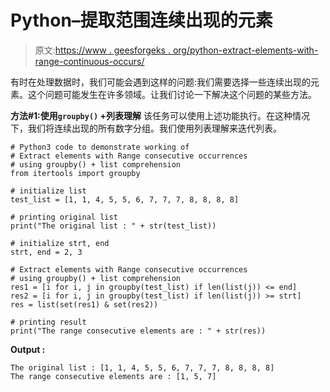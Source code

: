 # Python–提取范围连续出现的元素

> 原文:[https://www . geesforgeks . org/python-extract-elements-with-range-continuous-occurs/](https://www.geeksforgeeks.org/python-extract-elements-with-range-consecutive-occurrences/)

有时在处理数据时，我们可能会遇到这样的问题:我们需要选择一些连续出现的元素。这个问题可能发生在许多领域。让我们讨论一下解决这个问题的某些方法。

**方法#1:使用`groupby()` +列表理解**
该任务可以使用上述功能执行。在这种情况下，我们将连续出现的所有数字分组。我们使用列表理解来迭代列表。

```
# Python3 code to demonstrate working of
# Extract elements with Range consecutive occurrences
# using groupby() + list comprehension
from itertools import groupby

# initialize list 
test_list = [1, 1, 4, 5, 5, 6, 7, 7, 7, 8, 8, 8, 8]

# printing original list 
print("The original list : " + str(test_list))

# initialize strt, end 
strt, end = 2, 3

# Extract elements with Range consecutive occurrences
# using groupby() + list comprehension
res1 = [i for i, j in groupby(test_list) if len(list(j)) <= end]
res2 = [i for i, j in groupby(test_list) if len(list(j)) >= strt]
res = list(set(res1) & set(res2))

# printing result
print("The range consecutive elements are : " + str(res))
```

**Output :**

```
The original list : [1, 1, 4, 5, 5, 6, 7, 7, 7, 8, 8, 8, 8]
The range consecutive elements are : [1, 5, 7]

```